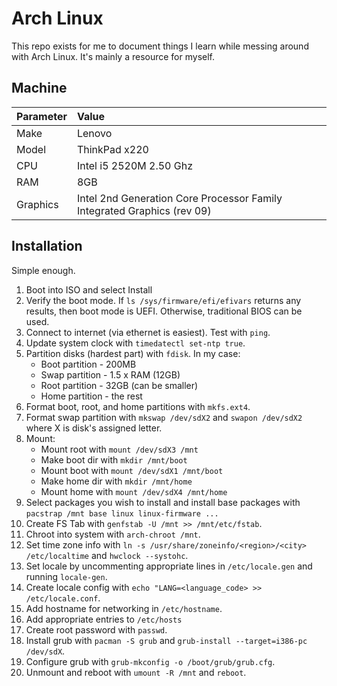 # Arch Linux

This repo exists for me to document things I learn while messing around with Arch Linux. It's mainly a resource for myself.

## Machine
| Parameter | Value |
| :---      | :---  |
| Make | Lenovo |
| Model | ThinkPad x220 |
| CPU | Intel i5 2520M 2.50 Ghz |
| RAM | 8GB |
| Graphics | Intel 2nd Generation Core Processor Family Integrated Graphics (rev 09) |

## Installation
Simple enough.

1. Boot into ISO and select Install
2. Verify the boot mode. If `ls /sys/firmware/efi/efivars` returns any results, then boot mode is UEFI. Otherwise, traditional BIOS can be used.
3. Connect to internet (via ethernet is easiest). Test with `ping`.
4. Update system clock with `timedatectl set-ntp true`.
5. Partition disks (hardest part) with `fdisk`. In my case:
    * Boot partition - 200MB
    * Swap partition - 1.5 x RAM (12GB)
    * Root partition - 32GB (can be smaller)
    * Home partition - the rest
6. Format boot, root, and home partitions with `mkfs.ext4`.
7. Format swap partition with `mkswap /dev/sdX2` and `swapon /dev/sdX2` where X is disk's assigned letter.
8. Mount:
    * Mount root with `mount /dev/sdX3 /mnt`
    * Make boot dir with `mkdir /mnt/boot`
    * Mount boot with `mount /dev/sdX1 /mnt/boot`
    * Make home dir with `mkdir /mnt/home`
    * Mount home with `mount /dev/sdX4 /mnt/home`
9. Select packages you wish to install and install base packages with `pacstrap /mnt base linux linux-firmware ...`
10. Create FS Tab with `genfstab -U /mnt >> /mnt/etc/fstab`.
11. Chroot into system with `arch-chroot /mnt`.
12. Set time zone info with `ln -s /usr/share/zoneinfo/<region>/<city> /etc/localtime` and `hwclock --systohc`.
13. Set locale by uncommenting appropriate lines in `/etc/locale.gen` and running `locale-gen`.
14. Create locale config with `echo "LANG=<language_code> >> /etc/locale.conf`.
15. Add hostname for networking in `/etc/hostname`.
16. Add appropriate entries to `/etc/hosts`
17. Create root password with `passwd`.
18. Install grub with `pacman -S grub` and `grub-install --target=i386-pc /dev/sdX`.
19. Configure grub with `grub-mkconfig -o /boot/grub/grub.cfg`.
20. Unmount and reboot with `umount -R /mnt` and `reboot`.
